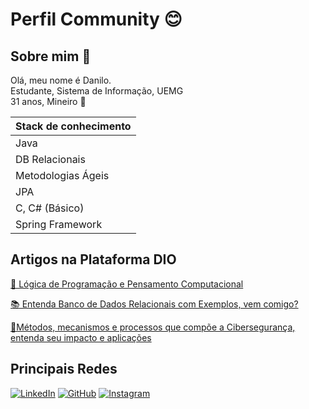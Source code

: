 # Perfil Community 😊

## Sobre mim 📌
Olá, meu nome é Danilo.<br>
Estudante, Sistema de Informação, UEMG<br>
31 anos, Mineiro 🌈<br>


|Stack de conhecimento|
|---------------------|
|Java                 |
|DB Relacionais       |
|Metodologias Ágeis   |
|JPA                  |
|C, C# (Básico)       |
|Spring Framework     |



## Artigos na Plataforma DIO 
[📙 Lógica de Programação e Pensamento Computacional](https://web.dio.me/articles/logica-de-programacao-e-pensamento-computacional?back=%2Farticles&page=1&order=oldest)


[📚 Entenda Banco de Dados Relacionais com Exemplos, vem comigo?](https://web.dio.me/articles/entenda-banco-de-dados-relacionais-com-exemplos-praticos-vem-comigo?back=%2Farticles&page=1&order=oldest)

[📗Métodos, mecanismos e processos que compõe a Cibersegurança, entenda seu impacto e aplicações](https://web.dio.me/articles/metodos-mecanismos-e-processos-que-compoe-a-ciberseguranca-entenda-seu-impacto-e-aplicacoes?back=%2Farticles&page=1&order=oldest)

## Principais Redes
[![LinkedIn](https://img.shields.io/badge/LinkedIn-000?style=for-the-badge&logo=linkedin&logoColor=0E76A8)](https://www.linkedin.com/in/danilohsaraiva/)
[![GitHub](https://img.shields.io/badge/GitHbt-000?style=for-the-badge&logo=github&logoColor=white)](+https://github.com/danilohsaraiva)
[![Instagram](https://img.shields.io/badge/Instagram-000?style=for-the-badge&logo=instagram)](https://www.instagram.com/SEUUSERNAME/)
